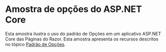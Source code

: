 # <a name="aspnet-core-options-sample"></a>Amostra de opções do ASP.NET Core

Esta amostra ilustra o uso do padrão de Opções em um aplicativo ASP.NET Core das Páginas do Razor. Esta amostra apresenta os recursos descritos no tópico [Padrão de Opções](https://docs.microsoft.com/aspnet/core/fundamentals/configuration/options).
